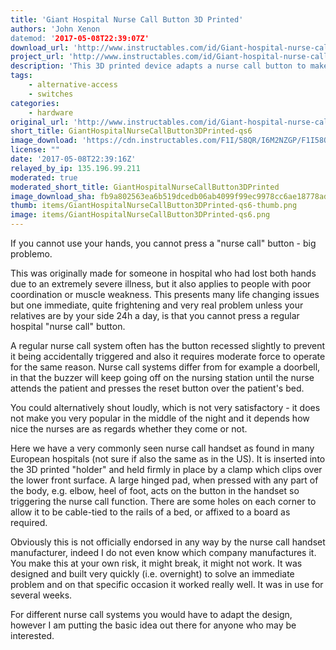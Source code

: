```yaml
---
title: 'Giant Hospital Nurse Call Button 3D Printed'
authors: 'John Xenon
datemod: '2017-05-08T22:39:07Z'
download_url: 'http://www.instructables.com/id/Giant-hospital-nurse-call-button-3D-printed/'
project_url: 'http://www.instructables.com/id/Giant-hospital-nurse-call-button-3D-printed'
description: 'This 3D printed device adapts a nurse call button to make the call button easier to operate with a larger target area.'
tags:
    - alternative-access
    - switches
categories:
    - hardware
original_url: 'http://www.instructables.com/id/Giant-hospital-nurse-call-button-3D-printed'
short_title: GiantHospitalNurseCallButton3DPrinted-qs6
image_download: 'https://cdn.instructables.com/F1I/58QR/I6M2NZGP/F1I58QRI6M2NZGP.MEDIUM.jpg?width=614'
license: ""
date: '2017-05-08T22:39:16Z'
relayed_by_ip: 135.196.99.211
moderated: true
moderated_short_title: GiantHospitalNurseCallButton3DPrinted
image_download_sha: fb9a802563ea6b519dcedb06ab4099f99ec9978cc6ae18778ade24ead1fbb7bf
thumb: items/GiantHospitalNurseCallButton3DPrinted-qs6-thumb.png
image: items/GiantHospitalNurseCallButton3DPrinted-qs6.png
---
```

If you cannot use your hands, you cannot press a "nurse call" button - big problemo.

This was originally made for someone in hospital who had lost both hands due to an extremely severe illness, but it also applies to people with poor coordination or muscle weakness. This presents many life changing issues but one immediate, quite frightening and very real problem unless your relatives are by your side 24h a day, is that you cannot press a regular hospital "nurse call" button.

A regular nurse call system often has the button recessed slightly to prevent it being accidentally triggered and also it requires moderate force to operate for the same reason. Nurse call systems differ from for example a doorbell, in that the buzzer will keep going off on the nursing station until the nurse attends the patient and presses the reset button over the patient's bed.

You could alternatively shout loudly, which is not very satisfactory - it does not make you very popular in the middle of the night and it depends how nice the nurses are as regards whether they come or not.

Here we have a very commonly seen nurse call handset as found in many European hospitals (not sure if also the same as in the US). It is inserted into the 3D printed "holder" and held firmly in place by a clamp which clips over the lower front surface. A large hinged pad, when pressed with any part of the body, e.g. elbow, heel of foot, acts on the button in the handset so triggering the nurse call function. There are some holes on each corner to allow it to be cable-tied to the rails of a bed, or affixed to a board as required.

Obviously this is not officially endorsed in any way by the nurse call handset manufacturer, indeed I do not even know which company manufactures it. You make this at your own risk, it might break, it might not work. It was designed and built very quickly (i.e. overnight) to solve an immediate problem and on that specific occasion it worked really well. It was in use for several weeks.

For different nurse call systems you would have to adapt the design, however I am putting the basic idea out there for anyone who may be interested.